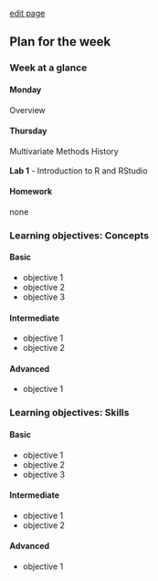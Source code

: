 [edit page](https://github.com/andkov/psy533/edit/gh-pages/1.md)


## Plan for the week 

### Week at a glance

#### Monday
Overview

#### Thursday 
Multivariate Methods History   
</br>
**Lab 1** - Introduction to R and RStudio

#### Homework 
none


### Learning objectives: Concepts


#### Basic
- objective 1  
- objective 2  
- objective 3  

#### Intermediate  
- objective 1  
- objective 2  

#### Advanced 
- objective 1     


### Learning objectives: Skills 


#### Basic
- objective 1  
- objective 2  
- objective 3  

#### Intermediate  
- objective 1  
- objective 2  

#### Advanced 
- objective 1 

